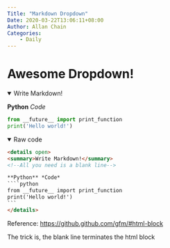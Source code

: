 ```yaml
---
Title: "Markdown Dropdown"
Date: 2020-03-22T13:06:11+08:00
Author: Allan Chain
Categories:
    - Daily
---
```


# Awesome Dropdown!

<details open>
<summary>Write Markdown!</summary>
<!--All you need is a blank line-->

**Python** *Code*
```python
from __future__ import print_function
print('Hello world!')
```
</details>

<details open>
<summary>Raw code</summary>

````html
<details open>
<summary>Write Markdown!</summary>
<!--All you need is a blank line-->

**Python** *Code*
````python
from __future__ import print_function
print('Hello world!')
```
</details>
````
</details>

Reference: <https://github.github.com/gfm/#html-block>

The trick is, the blank line terminates the html block
